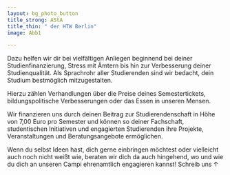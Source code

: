 ```yaml
---
layout: bg_photo_button
title_strong: AStA
title_thin: " der HTW Berlin"
image: Abb1

---
```

Dazu helfen wir dir bei vielfältigen Anliegen beginnend bei deiner Studienfinanzierung, Stress mit Ämtern bis hin zur Verbesserung deiner Studienqualität. Als Sprachrohr aller Studierenden sind wir bedacht, dein Studium bestmöglich mitzugestalten.

Hierzu zählen Verhandlungen über die Preise deines Semestertickets, bildungspolitische Verbesserungen oder das Essen in unseren Mensen.

Wir finanzieren uns durch deinen Beitrag zur Studierendenschaft in Höhe von 7,00 Euro pro Semester und können so deiner Fachschaft, studentischen Initiativen und engagierten Studierenden ihre Projekte, Veranstaltungen und Beratungsangebote ermöglichen.

Wenn du selbst Ideen hast, dich gerne einbringen möchtest oder vielleicht auch noch nicht weißt wie, beraten wir dich da auch hingehend, wo und wie du dich an unseren Campi ehrenamtlich engagieren kannst! Schreib uns ↑
